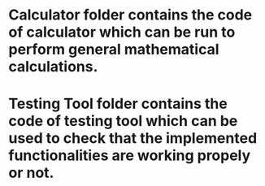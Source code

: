 # Calculator folder contains the code of calculator which can be run to perform general mathematical calculations.
# Testing Tool folder contains the code of testing tool which can be used to check that the implemented functionalities are working propely or not.
